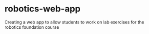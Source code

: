# robotics-web-app
Creating a web app to allow students to work on lab exercises for the robotics foundation course
